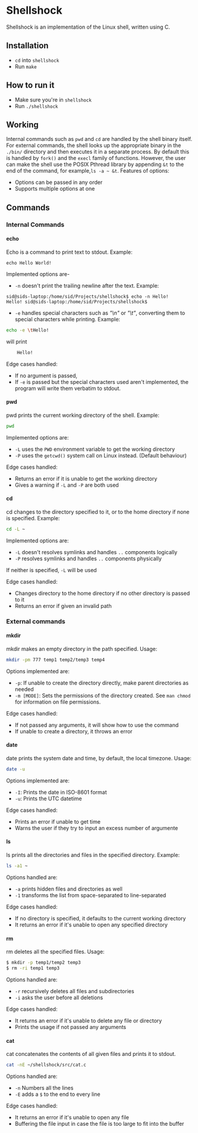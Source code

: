 # Shellshock
Shellshock is an implementation of the Linux shell, written using C. 
## Installation
- `cd` into `shellshock`
- Run `make`
## How to run it
- Make sure you're in `shellshock`
- Run `./shellshock`
## Working
Internal commands such as `pwd` and `cd` are handled by the shell binary itself. For external commands, the shell looks up the appropriate binary in the `./bin/` directory and then executes it in a separate process. By default this is handled by `fork()` and the `execl` family of functions. However, the user can make the shell use the POSIX Pthread library by appending `&t` to the end of the command, for example,`ls -a ~ &t`. Features of options:
- Options can be passed in any order
- Supports multiple options at one

## Commands
### Internal Commands
#### echo
Echo is a command to print text to stdout. 
Example:
```
echo Hello World!
```
Implemented options are-
- `-n` doesn't print the trailing newline after the text. Example:
```
sid@sids-laptop:/home/sid/Projects/shellshock$ echo -n Hello!
Hello! sid@sids-laptop:/home/sid/Projects/shellshock$ 
```
- `-e` handles special characters such as *"\n"* or *"\t"*, converting them to special characters while printing. Example:
```sh
echo -e \tHello!
```
will print
```sh
    Hello!
```

Edge cases handled:
- If no argument is passed, 
- If `-e` is passed but the special characters used aren't implemented, the program will write them verbatim to stdout.

#### pwd
pwd prints the current working directory of the shell. Example:
```sh
pwd
```
Implemented options are:
- `-L` uses the `PWD` environment variable to get the working directory
- `-P` uses the `getcwd()` system call on Linux instead. (Default behaviour)

Edge cases handled:
- Returns an error if it is unable to get the working directory
- Gives a warning if `-L` and `-P` are both used

#### cd
cd changes to the directory specified to it, or to the home directory if none is specified. Example:
```sh
cd -L ~
```
Implemented options are:
- `-L` doesn't resolves symlinks and handles `..` components logically
- `-P` resolves symlinks and handles `..` components physically 

If neither is specified, `-L` will be used 

Edge cases handled:
- Changes directory to the home directory if no other directory is passed to it
- Returns an error if given an invalid path

### External commands
#### mkdir
mkdir makes an empty directory in the path specified. Usage:
```sh
mkdir -pm 777 temp1 temp2/temp3 temp4
```
Options implemented are:
- `-p`: If unable to create the directory directly, make parent directories as needed
- `-m [MODE]`: Sets the permissions of the directory created. See `man chmod` for information on file permissions.  

Edge cases handled:
- If not passed any arguments, it will show how to use the command
- If unable to create a directory, it throws an error

#### date
date prints the system date and time, by default, the local timezone. Usage:
```sh
date -u
```
Options implemented are:
- `-I`: Prints the date in ISO-8601 format
- `-u`: Prints the UTC datetime

Edge cases handled:
- Prints an error if unable to get time
- Warns the user if they try to input an excess number of argumente

#### ls
ls prints all the directories and files in the specified directory. Example:
```sh
ls -a1 ~
```
Options handled are:
- `-a` prints hidden files and directories as well
- `-1` transforms the list from space-separated to line-separated

Edge cases handled:
- If no directory is specified, it defaults to the current working directory
- It returns an error if it's unable to open any specified directory

#### rm
rm deletes all the specified files. Usage:
```sh
$ mkdir -p temp1/temp2 temp3
$ rm -ri temp1 temp3
```
Options handled are:
- `-r` recursively deletes all files and subdirectories 
- `-i` asks the user before all deletions 

Edge cases handled:
- It returns an error if it's unable to delete any file or directory
- Prints the usage if not passed any arguments

#### cat
cat concatenates the contents of all given files and prints it to stdout.
```sh
cat -nE ~/shellshock/src/cat.c
```
Options handled are:
- `-n` Numbers all the lines 
- `-E` adds a `$` to the end to every line 

Edge cases handled:
- It returns an error if it's unable to open any file
- Buffering the file input in case the file is too large to fit into the buffer
